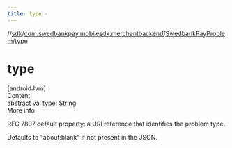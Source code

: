 ```yaml
---
title: type -
---
```

//[sdk](../../../index)/[com.swedbankpay.mobilesdk.merchantbackend](../index)/[SwedbankPayProblem](index)/[type](type)



# type  
[androidJvm]  
Content  
abstract val [type](type): [String](https://kotlinlang.org/api/latest/jvm/stdlib/kotlin/-string/index.html)  
More info  


RFC 7807 default property: a URI reference that identifies the problem type.



Defaults to "about:blank" if not present in the JSON.

  



